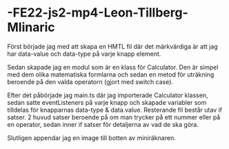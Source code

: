 # -FE22-js2-mp4-Leon-Tillberg-Mlinaric

Först började jag med att skapa en HMTL fil där det märkvärdiga är att jag har data-value och data-type på varje knapp element.

Sedan skapade jag en modul som är en klass för Calculator. Den är simpel med dem olika matematiska formlarna och sedan en metod för uträkning beroende på den valda operatorn (gjort med switch case).

Efter det påbörjade jag main.ts där jag importerade Calculator klassen, sedan satte eventListeners på varje knapp och skapade variabler som tilldelas för knapparnas data-type & data.value.
Resterande fil består utav if satser. 2 huvud satser beroende på om man trycker på ett nummer eller på en operator, sedan inner if satser för detaljerna av vad de ska göra.

Slutligen appendar jag en image till botten av miniräknaren.
